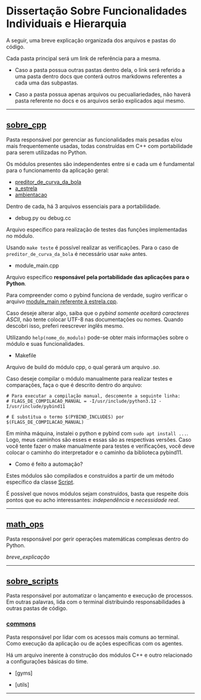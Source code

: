# Dissertação Sobre Funcionalidades Individuais e Hierarquia

A seguir, uma breve explicação organizada dos arquivos e pastas do código.

Cada pasta principal será um link de referência para a mesma. 

* Caso a pasta possua outras pastas dentro dela, o link será referido a uma pasta dentro docs que conterá outros markdowns
referentes a cada uma das subpastas.

* Caso a pasta possua apenas arquivos ou pecualiariedades, não haverá pasta referente no docs e 
os arquivos serão explicados aqui mesmo.

---
## [sobre_cpp](sobre_cpp)

Pasta responsável por gerenciar as funcionalidades mais pesadas e/ou mais frequentemente
usadas, todas construídas em C++ com portabilidade para serem utilizadas no Python.

Os módulos presentes são independentes entre si e cada um é fundamental para o funcionamento da aplicação geral:

* [preditor_de_curva_da_bola](sobre_cpp/preditor_de_curva_da_bola.md)
* [a_estrela](sobre_cpp/a_estrela.md)
* [ambientacao](sobre_cpp/ambientacao.md)

Dentro de cada, há 3 arquivos essenciais para a portabilidade.

* debug.py ou debug.cc
  
Arquivo específico para realização de testes das funções implementadas no módulo.

Usando `make teste` é possível realizar as verificações. Para o caso de `preditor_de_curva_da_bola` é
necessário usar `make` antes.

* module_main.cpp

Arquivo específico **responsável pela portabilidade das aplicações para o Python**.

Para compreender como o pybind funciona de verdade, sugiro verificar o arquivo 
[module_main referente à estrela.cpp](../src/sobre_cpp/a_estrela/module_main.cpp).

Caso deseje alterar algo, saiba que o _pybind somente aceitará caracteres ASCII_, 
não tente colocar UTF-8 nas documentações ou nomes. Quando descobri isso, preferi reescrever inglês mesmo.

Utilizando `help(nome_do_modulo)` pode-se obter mais informações sobre o módulo e 
suas funcionalidades.

* Makefile 

Arquivo de build do módulo cpp, o qual gerará um arquivo _.so_.

Caso deseje compilar o módulo manualmente para realizar testes e comparações,
faça o que é descrito dentro do arquivo:

```
# Para executar a compilação manual, descomente a seguinte linha: 
# FLAGS_DE_COMPILACAO_MANUAL = -I/usr/include/python3.12 -I/usr/include/pybind11

# E substitua o termo $(PYBIND_INCLUDES) por $(FLAGS_DE_COMPILACAO_MANUAL)
```

Em minha máquina, instalei o python e pybind com `sudo apt install ...`. 
Logo, meus caminhos são esses e essas são as respectivas versões. Caso você tente
fazer o make manualmente para testes e verificações, você deve colocar o caminho 
do interpretador e o caminho da biblioteca pybind11.

* Como é feito a automação?

Estes módulos são compilados e construídos a partir de um método específico da classe 
[Script](../src/sobre_scripts/commons/Script.py).

É possível que novos módulos sejam construídos, basta que respeite dois pontos que eu acho interessantes: _independência_ e _necessidade real_.

---

## [math_ops](../src/math_ops)

Pasta responsável por gerir operações matemáticas complexas dentro do Python.

_breve_explicação_



---

## [sobre_scripts](sobre_scripts)

Pasta responsável por automatizar o lançamento e execução de processos. Em outras palavras,
lida com o terminal distribuindo responsabilidades à outras pastas de código.

### [commons](../src/sobre_scripts/commons)

Pasta responsável por lidar com os acessos mais comuns ao terminal. Como execução da aplicação
ou de ações específicas com os agentes.

Há um arquivo inerente à construção dos módulos C++ e outro relacionado a configurações básicas
do time.

* [gyms]

* [utils]

--- 